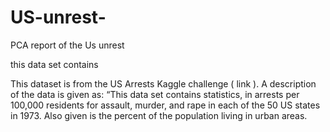 # US-unrest-
PCA report of the Us unrest 

this data set contains 


This dataset is from the US Arrests Kaggle challenge ( link ). A description of the
data is given as: “This data set contains statistics, in arrests per 100,000 residents
for assault, murder, and rape in each of the 50 US states in 1973. Also given is the
percent of the population living in urban areas.
